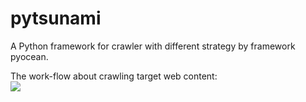 # pytsunami

A Python framework for crawler with different strategy by framework pyocean.

The work-flow about crawling target web content: <br>
![](https://github.com/Chisanan232/pytsunami/tree/master/doc/imgs/PyTsunami-Work_Flow.png)

